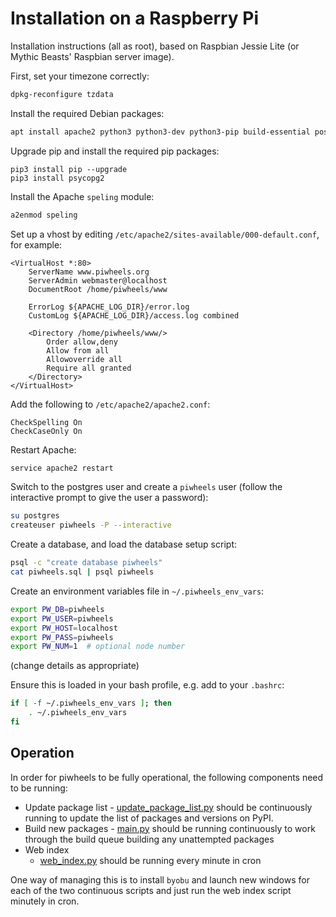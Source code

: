 # Installation on a Raspberry Pi

Installation instructions (all as root), based on Raspbian Jessie Lite (or Mythic Beasts' Raspbian server image).

First, set your timezone correctly:

```bash
dpkg-reconfigure tzdata
```

Install the required Debian packages:

```bash
apt install apache2 python3 python3-dev python3-pip build-essential postgresql -y
```

Upgrade pip and install the required pip packages:

```
pip3 install pip --upgrade
pip3 install psycopg2
```

Install the Apache `speling` module:

```bash
a2enmod speling
```

Set up a vhost by editing `/etc/apache2/sites-available/000-default.conf`, for example:

```
<VirtualHost *:80>
	ServerName www.piwheels.org
	ServerAdmin webmaster@localhost
	DocumentRoot /home/piwheels/www

	ErrorLog ${APACHE_LOG_DIR}/error.log
	CustomLog ${APACHE_LOG_DIR}/access.log combined

    <Directory /home/piwheels/www/>
        Order allow,deny
        Allow from all
        Allowoverride all
        Require all granted
    </Directory>
</VirtualHost>
```

Add the following to `/etc/apache2/apache2.conf`:

```
CheckSpelling On
CheckCaseOnly On
```

Restart Apache:

```bash
service apache2 restart
```

Switch to the postgres user and create a `piwheels` user (follow the interactive prompt to give the user a password):

```bash
su postgres
createuser piwheels -P --interactive
```

Create a database, and load the database setup script:

```bash
psql -c "create database piwheels"
cat piwheels.sql | psql piwheels
```

Create an environment variables file in `~/.piwheels_env_vars`:

```bash
export PW_DB=piwheels
export PW_USER=piwheels
export PW_HOST=localhost
export PW_PASS=piwheels
export PW_NUM=1  # optional node number
```

(change details as appropriate)

Ensure this is loaded in your bash profile, e.g. add to your `.bashrc`:

```bash
if [ -f ~/.piwheels_env_vars ]; then
    . ~/.piwheels_env_vars
fi
```

## Operation

In order for piwheels to be fully operational, the following components need to be running:

- Update package list
	  - [update_package_list.py](piwheels/update_package_versions.py) should be continuously running to update the list of packages and versions on PyPI.
- Build new packages
		- [main.py](piwheels/main.py) should be running continuously to work through the build queue building any unattempted packages
- Web index
    - [web_index.py](piwheels/web_index.py) should be running every minute in cron

One way of managing this is to install `byobu` and launch new windows for each of the two continuous scripts and just run the web index script minutely in cron.
